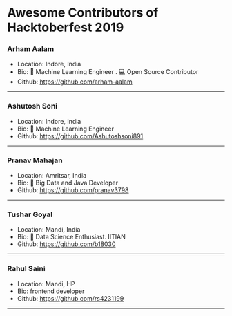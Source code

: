 # Awesome Contributors of Hacktoberfest 2019

### Arham Aalam
- Location: Indore, India
- Bio: 📱 Machine Learning Engineer . 💻 Open Source Contributor 
- Github: https://github.com/arham-aalam

-----------

### Ashutosh Soni
- Location: Indore, India
- Bio: 📱 Machine Learning Engineer
- Github: https://github.com/Ashutoshsoni891

-----------

### Pranav Mahajan
- Location: Amritsar, India
- Bio: 📱 Big Data and Java Developer
- Github: https://github.com/pranav3798

-----------------------------------------
### Tushar Goyal
- Location: Mandi, India
- Bio: 📱 Data Science Enthusiast. IITIAN
- Github: https://github.com/b18030

-----------------------------------------

### Rahul Saini
- Location: Mandi, HP
- Bio: frontend developer
- Github: https://github.com/rs4231199

-------------------------------------------